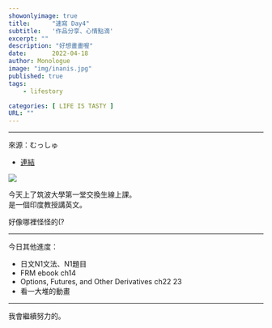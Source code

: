 ```yaml
---
showonlyimage: true
title:      "速寫 Day4"
subtitle:   '作品分享、心情點滴'
excerpt: ""
description: "好想畫畫喔"
date:       2022-04-18
author: Monologue    
image: "img/inanis.jpg"
published: true 
tags:
    - lifestory

categories: [ LIFE IS TASTY ]
URL: ""
---
```

***
來源：むっしゅ  
* [連結](https://twitter.com/omu001)  
  
![](/blog/sketch/d4-1.jpg)
  
今天上了筑波大學第一堂交換生線上課。  
是一個印度教授講英文。  
  
好像哪裡怪怪的(?  
***
今日其他進度：  
* 日文N1文法、N1題目  
* FRM ebook ch14  
* Options, Futures, and Other Derivatives ch22 23  
* 看一大堆的動畫  
  
***
我會繼續努力的。
<!--more-->
